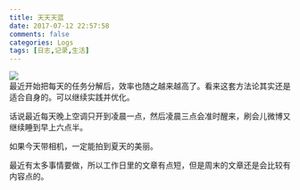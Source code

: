 ```yaml
---
title: 天天天蓝
date: 2017-07-12 22:57:58
comments: false
categories: Logs
tags: [日志,记录,生活]
---
```

![](http://wx3.sinaimg.cn/mw690/ad108d28gy1fhdpovts1kj20rs0deak1.jpg)  
最近开始把每天的任务分解后，效率也随之越来越高了。看来这套方法论其实还是适合自身的。可以继续实践并优化。  

话说最近每天晚上空调只开到凌晨一点，然后凌晨三点会准时醒来，刷会儿微博又继续睡到早上六点半。  

如果今天带相机，一定能拍到夏天的美丽。  

最近有太多事情要做，所以工作日里的文章有点短，但是周末的文章还是会比较有内容点的。